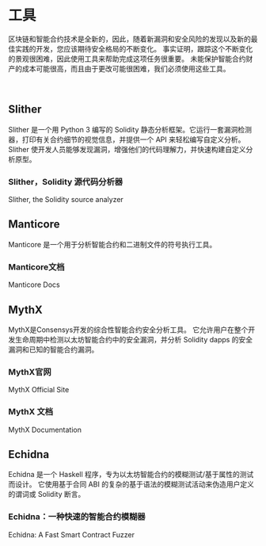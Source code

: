 # 工具
区块链和智能合约技术是全新的，因此，随着新漏洞和安全风险的发现以及新的最佳实践的开发，您应该期待安全格局的不断变化。 事实证明，跟踪这个不断变化的景观很困难，因此使用工具来帮助完成这项任务很重要。 未能保护智能合约财产的成本可能很高，而且由于更改可能很困难，我们必须使用这些工具。

<br>

## Slither
Slither 是一个用 Python 3 编写的 Solidity 静态分析框架。它运行一套漏洞检测器，打印有关合约细节的视觉信息，并提供一个 API 来轻松编写自定义分析。 Slither 使开发人员能够发现漏洞，增强他们的代码理解力，并快速构建自定义分析原型。

### Slither，Solidity 源代码分析器
Slither, the Solidity source analyzer

## Manticore
Manticore 是一个用于分析智能合约和二进制文件的符号执行工具。

### Manticore文档
Manticore Docs

## MythX
MythX是Consensys开发的综合性智能合约安全分析工具。 它允许用户在整个开发生命周期中检测以太坊智能合约中的安全漏洞，并分析 Solidity dapps 的安全漏洞和已知的智能合约漏洞。

### MythX官网
MythX Official Site

### MythX 文档
MythX Documentation

## Echidna
Echidna 是一个 Haskell 程序，专为以太坊智能合约的模糊测试/基于属性的测试而设计。 它使用基于合同 ABI 的复杂的基于语法的模糊测试活动来伪造用户定义的谓词或 Solidity 断言。

### Echidna：一种快速的智能合约模糊器
Echidna: A Fast Smart Contract Fuzzer